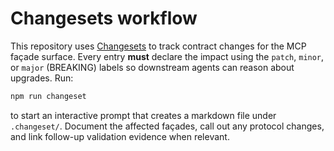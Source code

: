 # Changesets workflow

This repository uses [Changesets](https://github.com/changesets/changesets) to track
contract changes for the MCP façade surface. Every entry **must** declare the
impact using the `patch`, `minor`, or `major` (BREAKING) labels so downstream
agents can reason about upgrades. Run:

```bash
npm run changeset
```

to start an interactive prompt that creates a markdown file under
`.changeset/`. Document the affected façades, call out any protocol changes, and
link follow-up validation evidence when relevant.
